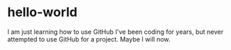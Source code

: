 # hello-world
I am just learning how to use GitHub
I've been coding for years, but never attempted to use GitHub for a project. Maybe I will now. 
